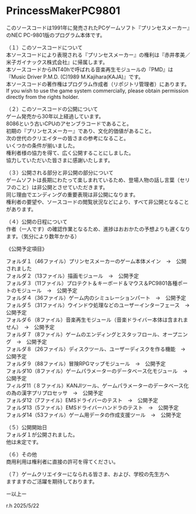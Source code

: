 # PrincessMakerPC9801
このソースコードは1991年に発売されたPCゲームソフト『プリンセスメーカー』のNEC PC-9801版のプログラム本体です。  
  
（１）このソースコードについて  
本ソースコードにより表現される『プリンセスメーカー』の権利は『赤井孝美／米子ガイナックス株式会社』に帰属します。  
本ソースコードからINT40hで呼ばれる音楽再生モジュールの『PMD』は『Music Driver P.M.D. (C)1989 M.Kajihara(KAJA)』です。  
本ソースコードの著作権はプログラム作成者（リポジトリ管理者）にあります。  
If you wish to use the game system commercially, please obtain permission directly from the rights holder.  
  
（２）このソースコードの公開について  
ゲーム発売から30年以上経過しています。  
8086という古いCPUのアセンブラコードであること。  
初期の『プリンセスメーカー』であり、文化的価値があること。  
次の世代のクリエイターの皆さまの参考になること。  
いくつかの条件が揃いました。  
権利者様の協力を得て、広く公開することにしました。  
協力していただいた皆さまに感謝いたします。  

（３）公開される部分と非公開の部分について  
ゲームソフトは長期にわたって楽しまれているため、登場人物の話し言葉（セリフのこと）は非公開とさせていただきます。  
同じ理由でエンディングの重要表現は非公開になります。  
権利者の要望や、ソースコードの閲覧状況などにより、すべて非公開となることがあります。  
  
（４）公開の日程について  
作者（一人です）の確認作業となるため、進捗はおおかたの予想よりも遅くなります。（気分により数年かかる）  
  
《公開予定項目》  
  
フォルダ１（46ファイル）プリンセスメーカーのゲーム本体メイン　→　公開されました  
フォルダ２（13ファイル）描画モジュール　→　公開予定  
フォルダ３（11ファイル）プロテクト＆キーボード＆マウス＆PC9801各種ポートのモジュール　→　公開予定  
フォルダ４（36ファイル）ゲーム内のシミュレーションパート　→　公開予定  
フォルダ５（31ファイル）ウインドウ処理などのユーザーインターフェース　→　公開予定  
フォルダ６（8ファイル）音楽再生モジュール（音楽ドライバー本体は含まれません）　→　公開予定  
フォルダ７（8ファイル）ゲームのエンディングとスタッフロール、オープニング　→　公開予定  
フォルダ８（26ファイル）ディスクツール、ユーザーディスクを作る機能　→　公開予定  
フォルダ９（88ファイル）冒険RPGマップモジュール　→　公開予定  
フォルダ10（8ファイル）ゲームパラメーターのデータベース化モジュール　→　公開予定  
フィルダ11（８ファイル）KANJIツール、ゲームパラメーターのデータベース化の為の漢字プリプロセッサ　→　公開予定  
フォルダ12（7ファイル）EMSドライバーのテスト　→　公開予定  
フォルダ13（5ファイル）EMSドライバーハンドラのテスト　→　公開予定  
フォルダ14（53ファイル）ゲーム用データの作成支援ツール　→　公開予定  
  
（５）公開開始日  
フォルダ１が公開されました。  
他は未定です。  
  
（６）その他  
商用利用は権利者に直接の許可を得てください。  
  
（７）ゲームクリエイターになられる皆さま、および、学校の先生方へ  
ますますのご活躍を期待しております。  
  
ー以上ー  
  
r.h 2025/5/22  
